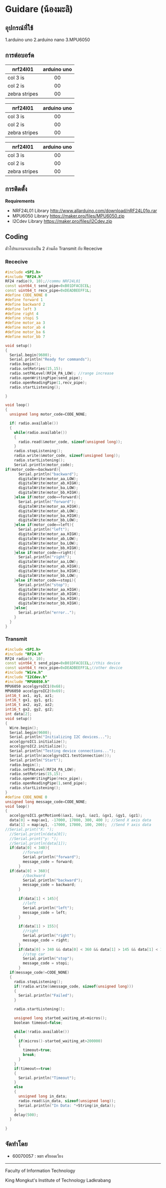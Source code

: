 ﻿# Guidare (น้องมะลิ)

## อุปกรณ์ที่ใช้
1.arduino uno 
2.arduino nano
3.MPU6050

## การต่อบอร์ด

| nrf24l01        | arduino uno   |
| --------------- |:-------------:|
| col 3 is        | 00            |
| col 2 is        | 00            |
| zebra stripes   | 00            |

| nrf24l01        | arduino uno   |
| --------------- |:-------------:|
| col 3 is        | 00            |
| col 2 is        | 00            |
| zebra stripes   | 00            |

| nrf24l01        | arduino uno   |
| --------------- |:-------------:|
| col 3 is        | 00            |
| col 2 is        | 00            |
| zebra stripes   | 00            |

## การติดตั้ง

**Requirements**
* NRF24L01 Library http://www.allarduino.com/download/nRF24L01p.rar
* MPU6050 Library https://maker.pro/files/MPU6050.zip
* I2Cdev Library https://maker.pro/files/I2Cdev.zip

## Coding
 ตัวโปรแกรมจะแบ่งเป็น 2 ส่วนคือ Transmit กับ Rececive

### Rececive
```c++
#include <SPI.h>
#include "RF24.h"
RF24 radio(9, 10);//commu NRF24L01
const uint64_t send_pipe=0xB01DFACECEL;
const uint64_t recv_pipe=0xDEADBEEFF1L;
#define CODE_NONE 0
#define forward 1
#define backward 2
#define left 3
#define right 4
#define stopi 5
#define motor_aa 3
#define motor_ab 4
#define motor_ba 6
#define motor_bb 7

void setup()
{
  Serial.begin(9600);
  Serial.println("Ready for commands");
  radio.begin();
  radio.setRetries(15,15);
  radio.setPALevel(RF24_PA_LOW); //range increase 
  radio.openWritingPipe(send_pipe);
  radio.openReadingPipe(1,recv_pipe);
  radio.startListening();

}

void loop()
{
  unsigned long motor_code=CODE_NONE;

  if( radio.available())
  {
    while(radio.available())
    {
      radio.read(&motor_code, sizeof(unsigned long));
    }
    radio.stopListening();
    radio.write(&motor_code, sizeof(unsigned long));
    radio.startListening();
    Serial.println(motor_code);
if(motor_code==backward){
      Serial.println("backward");
      digitalWrite(motor_aa,LOW);
      digitalWrite(motor_ab,HIGH);
      digitalWrite(motor_ba,LOW);
      digitalWrite(motor_bb,HIGH);
    }else if(motor_code==forward){
      Serial.println("forward");
      digitalWrite(motor_aa,HIGH);
      digitalWrite(motor_ab,LOW);
      digitalWrite(motor_ba,HIGH);
      digitalWrite(motor_bb,LOW);
    }else if(motor_code==left){
      Serial.println("left");
      digitalWrite(motor_aa,HIGH);
      digitalWrite(motor_ab,LOW);
      digitalWrite(motor_ba,LOW);
      digitalWrite(motor_bb,HIGH);
    }else if(motor_code==right){
      Serial.println("right");
      digitalWrite(motor_aa,LOW);
      digitalWrite(motor_ab,HIGH);
      digitalWrite(motor_ba,HIGH);
      digitalWrite(motor_bb,LOW); 
    }else if(motor_code==stopi){
      Serial.println("stop");
      digitalWrite(motor_aa,HIGH);
      digitalWrite(motor_ab,HIGH);
      digitalWrite(motor_ba,HIGH);
      digitalWrite(motor_bb,HIGH);
    }else{
      Serial.println("error..");
    }
  }
}


```

### Transmit

```c++
#include <SPI.h>
#include "RF24.h"
RF24 radio(9, 10);
const uint64_t send_pipe=0xB01DFACECEL;//this device
const uint64_t recv_pipe=0xDEADBEEFF1L;//other device
#include "Wire.h"
#include "I2Cdev.h"
#include "MPU6050.h"
MPU6050 accelgyroIC1(0x68);
MPU6050 accelgyroIC2(0x69);
int16_t ax1, ay1, az1;
int16_t gx1, gy1, gz1;
int16_t ax2, ay2, az2;
int16_t gx2, gy2, gz2;
int data[2];
void setup()
{
  Wire.begin();
  Serial.begin(9600);
  Serial.println("Initializing I2C devices...");
  accelgyroIC1.initialize();
  accelgyroIC2.initialize();
  Serial.println("Testing device connections...");
  Serial.println(accelgyroIC1.testConnection());
  Serial.println("Start");
  radio.begin();
  radio.setPALevel(RF24_PA_LOW);
  radio.setRetries(15,15);
  radio.openWritingPipe(recv_pipe);
  radio.openReadingPipe(1,send_pipe);
  radio.startListening();
}
#define CODE_NONE 0
unsigned long message_code=CODE_NONE;
void loop()
{
  accelgyroIC1.getMotion6(&ax1, &ay1, &az1, &gx1, &gy1, &gz1);
  data[0] = map(ax1, -17000, 17000, 300, 400 ); //Send X axis data
  data[1] = map(ay1, -17000, 17000, 100, 200);  //Send Y axis data
//Serial.print("X: ");
  //Serial.println(data[0]);
  //Serial.print("y: ");
  //Serial.println(data[1]);
  if(data[0] < 340){
        //forward            
        Serial.println("forward");
        message_code = forward;
      }
  if(data[0] > 360){
        //backward              
        Serial.println("backward");
        message_code = backward;
      }
       
      if(data[1] < 145){
        //left
        Serial.println("left");
        message_code = left;
      }
  
      if(data[1] > 155){
        //right
        Serial.println("right");
        message_code = right;
      }
      if(data[0] > 340 && data[0] < 360 && data[1] > 145 && data[1] < 155){
        //stop car
        Serial.println("stop");
        message_code = stopi;
      }
  if(message_code!=CODE_NONE)
  {
    radio.stopListening();
    if(!radio.write(&message_code, sizeof(unsigned long)))
    {
      Serial.println("Failed");
    }

    radio.startListening();

    unsigned long started_waiting_at=micros();
    boolean timeout=false;

    while(!radio.available())
    {
      if(micros()-started_waiting_at>200000)
      {
        timeout=true;
        break;
      }      
    }
    if(timeout==true)
    {
      Serial.println("Timeout");
    }
    else
    {
      unsigned long in_data;
      radio.read(&in_data, sizeof(unsigned long));
      Serial.println("In Data: "+String(in_data));
    }
    delay(500);
  }
 
}


```

## จัดทำโดย
* 60070057 : พชร ศรียอดเวียง

---

Faculty of Information Technology

King Mongkut's Institute of Technology Ladkrabang